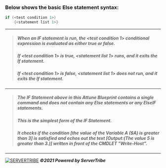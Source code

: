 ### **Below shows the basic Else statement syntax:**
```powershell
if (<test condition 1>)
    {<statement list 1>}
```
---
> ##### When an IF statement is run, the *<test condition 1>* conditional expression is evaluated as either true or false. 
> ##### If *<test condition 1>* is true, *<statement list 1>* runs, and it exits the If statement.
> ##### If *<test condition 1>* is false, *<statement list 1>* does not run, and it exits the If statement.
---
> ##### The IF Statement above in this Attune Blueprint contains a single command and does not contain any Else statements or any ElseIF statements. 
> ##### This is the simplest form of the IF Statement.
> ##### It checks if the condition *[the value of the Variable A ($A) is greater than 3]* is satisfied and echos out the text *[Output:(The value 5 is greater than 3.)]* written in front of the CMDLET *"Write-Host"*.
---
[![SERVERTRIBE](https://www.servertribe.com/wp-content/themes/mars/assets/images/attune_logo.svg)](https://www.servertribe.com/)
***&copy;2021 Powered by ServerTribe***